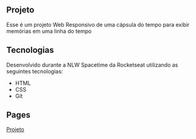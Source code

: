 ## Projeto
Esse é um projeto Web Responsivo de uma cápsula do tempo para exibir memórias em uma linha do tempo

## Tecnologias
Desenvolvido durante a NLW Spacetime da Rocketseat utilizando as seguintes tecnologias:

- HTML
- CSS
- Git

## Pages
[Projeto](https://natanboschetti.github.io/nlwspacetime-explorer/)
